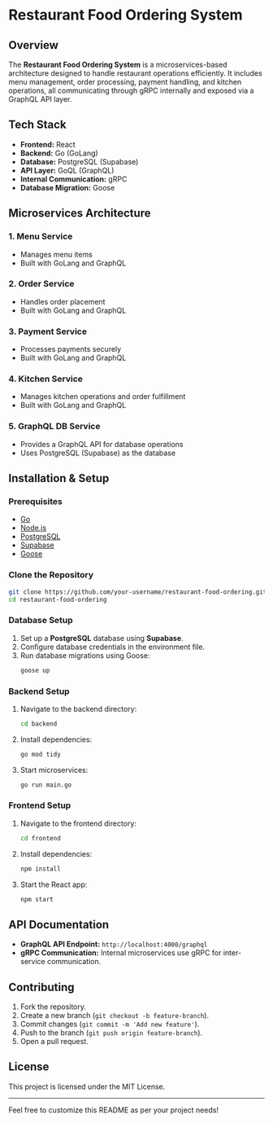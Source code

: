 # Restaurant Food Ordering System

## Overview
The **Restaurant Food Ordering System** is a microservices-based architecture designed to handle restaurant operations efficiently. It includes menu management, order processing, payment handling, and kitchen operations, all communicating through gRPC internally and exposed via a GraphQL API layer.

## Tech Stack
- **Frontend:** React
- **Backend:** Go (GoLang)
- **Database:** PostgreSQL (Supabase)
- **API Layer:** GoQL (GraphQL)
- **Internal Communication:** gRPC
- **Database Migration:** Goose

## Microservices Architecture

### 1. **Menu Service**
   - Manages menu items
   - Built with GoLang and GraphQL

### 2. **Order Service**
   - Handles order placement
   - Built with GoLang and GraphQL

### 3. **Payment Service**
   - Processes payments securely
   - Built with GoLang and GraphQL

### 4. **Kitchen Service**
   - Manages kitchen operations and order fulfillment
   - Built with GoLang and GraphQL

### 5. **GraphQL DB Service**
   - Provides a GraphQL API for database operations
   - Uses PostgreSQL (Supabase) as the database

## Installation & Setup

### Prerequisites
- [Go](https://go.dev/dl/)
- [Node.js](https://nodejs.org/)
- [PostgreSQL](https://www.postgresql.org/download/)
- [Supabase](https://supabase.com/)
- [Goose](https://github.com/pressly/goose)

### Clone the Repository
```sh
git clone https://github.com/your-username/restaurant-food-ordering.git
cd restaurant-food-ordering
```

### Database Setup
1. Set up a **PostgreSQL** database using **Supabase**.
2. Configure database credentials in the environment file.
3. Run database migrations using Goose:
   ```sh
   goose up
   ```

### Backend Setup
1. Navigate to the backend directory:
   ```sh
   cd backend
   ```
2. Install dependencies:
   ```sh
   go mod tidy
   ```
3. Start microservices:
   ```sh
   go run main.go
   ```

### Frontend Setup
1. Navigate to the frontend directory:
   ```sh
   cd frontend
   ```
2. Install dependencies:
   ```sh
   npm install
   ```
3. Start the React app:
   ```sh
   npm start
   ```

## API Documentation
- **GraphQL API Endpoint:** `http://localhost:4000/graphql`
- **gRPC Communication:** Internal microservices use gRPC for inter-service communication.

## Contributing
1. Fork the repository.
2. Create a new branch (`git checkout -b feature-branch`).
3. Commit changes (`git commit -m 'Add new feature'`).
4. Push to the branch (`git push origin feature-branch`).
5. Open a pull request.

## License
This project is licensed under the MIT License.

---
Feel free to customize this README as per your project needs!

